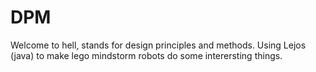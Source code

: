 # DPM

Welcome to hell, stands for design principles and methods. Using Lejos (java) to make lego mindstorm robots do some interersting things. 
